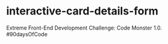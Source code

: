 # interactive-card-details-form
Extreme Front-End Development Challenge: Code Monster 1.0. #90daysOfCode
